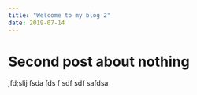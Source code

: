 ```yaml
---
title: "Welcome to my blog 2"
date: 2019-07-14
---
```


# Second post about nothing
jfd;slij fsda
fds
f 
sdf
sdf
safdsa
